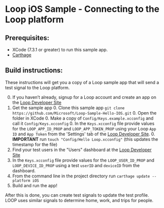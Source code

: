 # Loop iOS Sample - Connecting to the Loop platform

## Prerequisites:
  * XCode (7.3.1 or greater) to run this sample app.
  * [Carthage](https://github.com/Carthage/Carthage)

## Build instructions:
These instructions will get you a copy of a Loop sample app that will send a test signal to the Loop platform.

  0. If you haven’t already, signup for a Loop account and create an app on the [Loop Developer Site](https://www.loop.ms)
  0. Get the sample app
    0. Clone this sample app `git clone https://github.com/Microsoft/Loop-Sample-Hello-IOS.git`
    0. Open the folder in XCode
    0. Make a copy of `Config/Keys.example.xcconfig` and call it `Config/Keys.xcconfig`
    0. In the `Keys.xcconfig` file provide values for the `LOOP_APP_ID_PROP` and `LOOP_APP_TOKEN_PROP` using your Loop `App ID` and `App Token` from the 'Settings' tab of the [Loop Developer Site](https://www.loop.ms).
    0. **IMPORTANT** run `touch "Config/Hello Loop.xcconfig"` (this updates the timestamp for the file)
  0. Find your test users in the "Users" dashboard at the [Loop Developer Site](https://www.loop.ms)
  0. In the `Keys.xcconfig` file provide values for the `LOOP_USER_ID_PROP` and `LOOP_DEVICE_ID_PROP` using a test `userID` and `deviceID` from the dashboard.
  0. From the command line in the project directory run `carthage update --platform iOS`
  0. Build and run the app!

After this is done, you can create test signals to update the test profile. LOOP uses similar signals to determine home, work, and trips for people.
